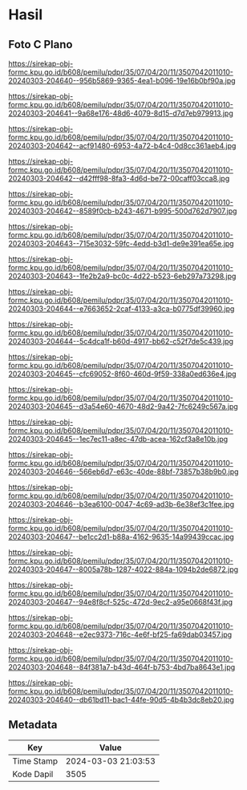 # Hasil

## Foto C Plano

https://sirekap-obj-formc.kpu.go.id/b608/pemilu/pdpr/35/07/04/20/11/3507042011010-20240303-204640--956b5869-9365-4ea1-b096-19e16b0bf90a.jpg

https://sirekap-obj-formc.kpu.go.id/b608/pemilu/pdpr/35/07/04/20/11/3507042011010-20240303-204641--9a68e176-48d6-4079-8d15-d7d7eb979913.jpg

https://sirekap-obj-formc.kpu.go.id/b608/pemilu/pdpr/35/07/04/20/11/3507042011010-20240303-204642--acf91480-6953-4a72-b4c4-0d8cc361aeb4.jpg

https://sirekap-obj-formc.kpu.go.id/b608/pemilu/pdpr/35/07/04/20/11/3507042011010-20240303-204642--d42fff98-8fa3-4d6d-be72-00caff03cca8.jpg

https://sirekap-obj-formc.kpu.go.id/b608/pemilu/pdpr/35/07/04/20/11/3507042011010-20240303-204642--8589f0cb-b243-4671-b995-500d762d7907.jpg

https://sirekap-obj-formc.kpu.go.id/b608/pemilu/pdpr/35/07/04/20/11/3507042011010-20240303-204643--715e3032-59fc-4edd-b3d1-de9e391ea65e.jpg

https://sirekap-obj-formc.kpu.go.id/b608/pemilu/pdpr/35/07/04/20/11/3507042011010-20240303-204643--1fe2b2a9-bc0c-4d22-b523-6eb297a73298.jpg

https://sirekap-obj-formc.kpu.go.id/b608/pemilu/pdpr/35/07/04/20/11/3507042011010-20240303-204644--e7663652-2caf-4133-a3ca-b0775df39960.jpg

https://sirekap-obj-formc.kpu.go.id/b608/pemilu/pdpr/35/07/04/20/11/3507042011010-20240303-204644--5c4dca1f-b60d-4917-bb62-c52f7de5c439.jpg

https://sirekap-obj-formc.kpu.go.id/b608/pemilu/pdpr/35/07/04/20/11/3507042011010-20240303-204645--cfc69052-8f60-460d-9f59-338a0ed636e4.jpg

https://sirekap-obj-formc.kpu.go.id/b608/pemilu/pdpr/35/07/04/20/11/3507042011010-20240303-204645--d3a54e60-4670-48d2-9a42-7fc6249c567a.jpg

https://sirekap-obj-formc.kpu.go.id/b608/pemilu/pdpr/35/07/04/20/11/3507042011010-20240303-204645--1ec7ec11-a8ec-47db-acea-162cf3a8e10b.jpg

https://sirekap-obj-formc.kpu.go.id/b608/pemilu/pdpr/35/07/04/20/11/3507042011010-20240303-204646--566eb6d7-e63c-40de-88bf-73857b38b9b0.jpg

https://sirekap-obj-formc.kpu.go.id/b608/pemilu/pdpr/35/07/04/20/11/3507042011010-20240303-204646--b3ea6100-0047-4c69-ad3b-6e38ef3c1fee.jpg

https://sirekap-obj-formc.kpu.go.id/b608/pemilu/pdpr/35/07/04/20/11/3507042011010-20240303-204647--be1cc2d1-b88a-4162-9635-14a99439ccac.jpg

https://sirekap-obj-formc.kpu.go.id/b608/pemilu/pdpr/35/07/04/20/11/3507042011010-20240303-204647--8005a78b-1287-4022-884a-1094b2de6872.jpg

https://sirekap-obj-formc.kpu.go.id/b608/pemilu/pdpr/35/07/04/20/11/3507042011010-20240303-204647--94e8f8cf-525c-472d-9ec2-a95e0668f43f.jpg

https://sirekap-obj-formc.kpu.go.id/b608/pemilu/pdpr/35/07/04/20/11/3507042011010-20240303-204648--e2ec9373-716c-4e6f-bf25-fa69dab03457.jpg

https://sirekap-obj-formc.kpu.go.id/b608/pemilu/pdpr/35/07/04/20/11/3507042011010-20240303-204648--84f381a7-b43d-464f-b753-4bd7ba8643e1.jpg

https://sirekap-obj-formc.kpu.go.id/b608/pemilu/pdpr/35/07/04/20/11/3507042011010-20240303-204640--db61bd11-bac1-44fe-90d5-4b4b3dc8eb20.jpg


## Metadata

| Key        | Value               |
| ---------- | ------------------- |
| Time Stamp | 2024-03-03 21:03:53 |
| Kode Dapil | 3505                |




